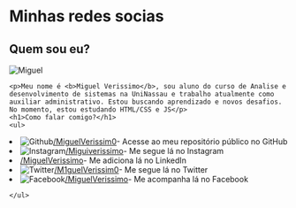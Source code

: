 <!DOCTYPE html>
<html lang="pt-br">
<head>
    <meta charset="UTF-8">
    <meta http-equiv="X-UA-Compatible" content="IE=edge">
    <meta name="viewport" content="width=device-width, initial-scale=1.0">
    <link rel="shortcut icon" href="imgs/icon.ico" type="image/x-icon">
    <link rel="stylesheet" href="apre.css">
    <title>Miguel Verissimo</title>
</head>
<body>
    <h1>Minhas redes socias</h1>
    <h2>Quem sou eu?</h2>
    <div class="circle">
        <img src="imgs/perfil.jpg" alt="Miguel"/>
    </div>

    <p>Meu nome é <b>Miguel Verissimo</b>, sou aluno do curso de Analise e desenvolvimento de sistemas na UniNassau e trabalho atualmente como auxiliar administrativo. Estou buscando aprendizado e novos desafios. No momento, estou estudando HTML/CSS e JS</p>
    <h1>Como falar comigo?</h1>
    <ul>
<li><img src="imgs/icone-github.png" alt="Github"><a href="https://github.com/MiguelVerissim0" target="_blank">/MiguelVerissim0</a>- Acesse ao meu repositório público no GitHub</li>
<li><img src="imgs/icone-instagram.png" alt="Instagram"><a href="http://instagram.com/miguiverissimo" target="_blank">/Miguiverissimo</a>- Me segue lá no Instagram</li>
<li><img src="imgs/icone-linkedin.png" alt=""><a href="https://www.linkedin.com/in/miguelverissimo/" target="_blank">/MiguelVerissimo</a>- Me adiciona lá no LinkedIn</li>
<li><img src="imgs/icone-twitter.png" alt="Twitter"><a href="https://twitter.com/M1guelVerissim0" target="_blank">/M1guelVerissim0</a>- Me segue lá no Twitter</li>
<li><img src="imgs/icone-facebook.png" alt="Facebook"><a href="https://www.facebook.com/MiguelVerissimo" target="_blank">/MiguelVerissimo</a>- Me acompanha lá no Facebook</li>

    </ul>
</body>
</html>
